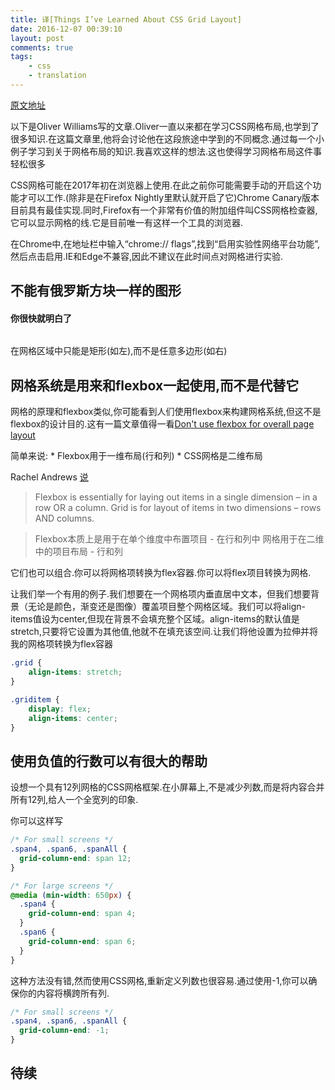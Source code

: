 ```yaml
---
title: 译[Things I’ve Learned About CSS Grid Layout]
date: 2016-12-07 00:39:10
layout: post
comments: true
tags:
    - css
    - translation
---
```


[原文地址](https://css-tricks.com/things-ive-learned-css-grid-layout/?utm_source=mybridge&utm_medium=email&utm_campaign=read_more)

以下是Oliver Williams写的文章.Oliver一直以来都在学习CSS网格布局,也学到了很多知识.在这篇文章里,他将会讨论他在这段旅途中学到的不同概念.通过每一个小例子学习到关于网格布局的知识.我喜欢这样的想法.这也使得学习网格布局这件事轻松很多

<!-- more -->

CSS网格可能在2017年初在浏览器上使用.在此之前你可能需要手动的开启这个功能才可以工作.(除非是在Firefox Nightly里默认就开启了它)Chrome Canary版本目前具有最佳实现.同时,Firefox有一个非常有价值的附加组件叫CSS网格检查器,它可以显示网格的线.它是目前唯一有这样一个工具的浏览器.

在Chrome中,在地址栏中输入“chrome:// flags”,找到“启用实验性网络平台功能”,然后点击启用.IE和Edge不兼容,因此不建议在此时间点对网格进行实验.

## 不能有俄罗斯方块一样的图形

#### 你很快就明白了

<img sizes="(max-width: 1080px) 100vw, 1080px" srcset="https://cdn.css-tricks.com/wp-content/uploads/2016/10/no-tetris.png 1080w, https://cdn.css-tricks.com/wp-content/uploads/2016/10/no-tetris-300x198.png 300w, https://cdn.css-tricks.com/wp-content/uploads/2016/10/no-tetris-768x506.png 768w, https://cdn.css-tricks.com/wp-content/uploads/2016/10/no-tetris-1024x675.png 1024w" src="https://cdn.css-tricks.com/wp-content/uploads/2016/10/no-tetris.png" alt="">

在网格区域中只能是矩形(如左),而不是任意多边形(如右)

## 网格系统是用来和flexbox一起使用,而不是代替它

网格的原理和flexbox类似,你可能看到人们使用flexbox来构建网格系统,但这不是flexbox的设计目的.这有一篇文章值得一看[Don't use flexbox for overall page layout](https://jakearchibald.com/2014/dont-use-flexbox-for-page-layout/)

简单来说:
    * Flexbox用于一维布局(行和列)
    * CSS网格是二维布局

Rachel Andrews [说](https://rachelandrew.co.uk/archives/2016/03/30/should-i-use-grid-or-flexbox/)

> Flexbox is essentially for laying out items in a single dimension – in a row OR a column. Grid is for layout of items in two dimensions – rows AND columns.

> Flexbox本质上是用于在单个维度中布置项目 - 在行和列中
网格用于在二维中的项目布局 - 行和列

它们也可以组合.你可以将网格项转换为flex容器.你可以将flex项目转换为网格.

让我们举一个有用的例子.我们想要在一个网格项内垂直居中文本，但我们想要背景（无论是颜色，渐变还是图像）覆盖项目整个网格区域。我们可以将align-items值设为center,但现在背景不会填充整个区域。align-items的默认值是stretch,只要将它设置为其他值,他就不在填充该空间.让我们将他设置为拉伸并将我的网格项转换为flex容器

```css
.grid {
    align-items: stretch;
}

.griditem {
    display: flex;
    align-items: center;
}

```

## 使用负值的行数可以有很大的帮助

设想一个具有12列网格的CSS网格框架.在小屏幕上,不是减少列数,而是将内容合并所有12列,给人一个全宽列的印象.

你可以这样写

```css
/* For small screens */
.span4, .span6, .spanAll {
  grid-column-end: span 12;
}

/* For large screens */
@media (min-width: 650px) {
  .span4 {
    grid-column-end: span 4;
  }
  .span6 {
    grid-column-end: span 6;
  }
}

```

这种方法没有错,然而使用CSS网格,重新定义列数也很容易.通过使用-1,你可以确保你的内容将横跨所有列.

```css
/* For small screens */
.span4, .span6, .spanAll {
  grid-column-end: -1;
}
```

## 待续
